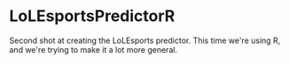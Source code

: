 # LoLEsportsPredictorR

Second shot at creating the LoLEsports predictor. This time we're using R, and we're trying to make it a lot more general.
